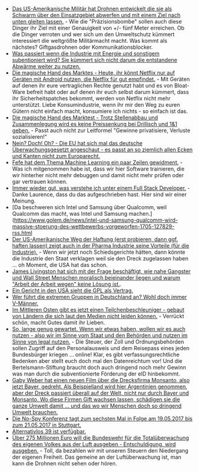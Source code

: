 * [Das US-Amerikanische Militär hat Drohnen entwickelt die sie als Schwarm über den Einsatzgebiet abwerfen und mit einem Ziel nach unten gleiten lassen.](https://www.heise.de/newsticker/meldung/CICADA-mk5-Wegwerfdrohne-sammelt-Daten-fuer-den-Kampf-3713726.html) - Wie die "Präzisionsbombe" sollen auch diese Dinger ihr Ziel mit einer Genauigkeit von +/- fünf Meter erreichen. Ob die Dinger verroten und wer sich um den Umweltschutz kümmert interessiert die weltgrößte Militärmacht macht. Was kommt als nächstes? Giftgasdrohnen oder Kommunikationsblocker.
* [Was passiert wenn die Industrie mit Energie und sonstigem subentioniert wird? Sie kümmert sich nicht darum die entstandene Abwärme weiter zu nutzen.](http://www.sonnenseite.com/de/wirtschaft/abwaermenutzung-koennte-milliarden-sparen.html)
* [Die magische Hand des Marktes - Heute, ihr könnt Netflix nur auf Geräten mit Android nutzen, die Netflix für gut empfindet.](https://www.golem.de/news/videostreaming-root-laesst-netflix-app-aus-dem-play-store-verschwinden-1705-127825.html) - Mit Geräten auf denen ihr eure vertraglichen Rechte genutzt habt und es von Bloat-Ware befreit habt oder auf denen ihr euch selbst darum kümmert, dass ihr Sicherheitspatches bekommt, werden von Netflix nicht mehr unterstützt. Liebe Konsumindustrie, wenn ihr mir den Weg zu euren Gütern nicht einfach macht, konsumiere ich nichts - so einfach ist das.
* [Die magische Hand des Marktest - Trotz Stellenabbau und Zusammenlegung wird es keine Preissenkung bei Drillisch und 1&1 geben.](https://www.heise.de/newsticker/meldung/Drillisch-Uebernahme-United-Internet-Chef-rechnet-nicht-mit-sinkenden-Mobilfunkpreisen-3714058.html) - Passt auch nicht zur Leitformel "Gewinne privatisiere, Verluste sozialisieren!"
* [Nein? Doch! Oh? - Die EU hat sich mal das deutsche Überwachungsgesetzt angeschaut - es passt an so ziemlich allen Ecken und Kanten nicht zum Europarecht.](https://www.heise.de/newsticker/meldung/Bitkom-Gutachten-Netzwerkdurchsetzungsgesetz-widerspricht-Europarecht-3714030.html)
* [Fefe hat dem Thema Machine Learning ein paar Zeilen gewidment.](https://blog.fefe.de/?ts=a7e7b948) - Was ich mitgenommen habe ist, dass wir hier Software trainieren, die wir hinterher nicht mehr debuggen und damit nicht mehr prüfen oder gar vertrauen können.
* [Immer wieder gut, was verstehe ich unter einem Full Stack Developer.](http://www.laurencegellert.com/2012/08/what-is-a-full-stack-developer/) - Danke Laurence, dass du das aufgeschrieben hast. Hier sind wir einer Meinung.
* [Da beschweren sich Intel und Samsung über Qualcomm, weil Qualcomm das macht, was Intel und Samsung machen.](https://www.golem.de/news/intel-und-samsung-qualcomm-wird-massive-stoerung-des-wettbewerbs-vorgeworfen-1705-127829-rss.html
* [Der US-Amerikanische Weg der Haftung (erst probieren, dann ggf. haften lassen) zeigt auch in der Pharma Industrie seine Vorteile (für die Industrie).](https://blog.fefe.de/?ts=a7e48764) - Wenn wir jetzt noch Schiedsgerichte hätten, dann könnte die Industrie den Staat verklagen weil sie den Dreck zugelassen haben ... oh Moment, die USA hat das schon.
* [James Livingston hat sich mit der Frage beschäftigt, wie nahe Gangster und Wall Street Menschen moralisch beieinander liegen und warum "Arbeit der Arbeit wegen" keine Lösung ist.](https://aeon.co/essays/what-if-jobs-are-not-the-solution-but-the-problem).
* [Ein Gericht in den USA sieht die GPL als Vertrag.](https://www.pro-linux.de/news/1/24750/us-gericht-wertet-gpl-als-vertrag.html)
* [Wer führt die extremen Gruppen in Deutschland an? Wohl doch immer V-Männer.](http://www.tagesschau.de/inland/blood-and-honour-103.html)
* [Im Mittleren Osten gibt es jetzt einen Teilchenbeschleuniger - gebaut von Ländern die sich laut den Medien nicht leiden können.](http://www.bbc.com/news/science-environment-39927836) - Verrückt schön, macht Gutes damit ihr Lieben.
* [So, lange genug gewartet. Wenn wir etwas haben, wollen wir es auch nutzen - also wir im Sinne vom Staat und den Behörden und nutzen im Sinne von legal nutzen.](https://www.heise.de/newsticker/meldung/Personalausweis-Koalition-will-automatisierten-Lichtbildabruf-deutlich-ausweiten-3715373.html) - Die Steuer, der Zoll und Ordnungsbehörden sollen Zugriff auf den Personalausweis und dem Reisepass eines jeden Bundesbürger kriegen ... online! Klar, es gibt verfassungsrechtliche Bedenken aber stellt euch doch mal den Datenreichtum vor! Und die Bertelsmann-Stiftung braucht doch auch dringend noch mehr Gewinn was man durch die subventionierte Förderung der eID hinbekommt.
* [Gaby Weber hat einen neuen Film über die Drecksfirma Monsanto, also jetzt Bayer, gedreht. Als Beispielland wird hier Argentinien genommen, aber der Dreck passiert überall auf der Welt, nicht nur durch Bayer und Monsanto. Wo diese Firmen Gift wachsen lassen, schädigen sie die ganze Umwelt damit ... und das wo wir Menschen doch so dringend Umwelt brauchen.](https://blog.fefe.de/?ts=a7e5dc24)
* [Die No-Spy Konferenz tagt zum sechsten Mal in Folge am 19.05.2017 bis zum 21.05.2017 in Stuttgart.](https://www.heise.de/newsticker/meldung/Konferenz-No-Spy-kommt-zum-sechsten-Mal-zusammen-3715863.html)
* [Alternativlos 39 ist verfügbar.](https://blog.fefe.de/?ts=a7e2ce21)
* [Über 275 Millionen Euro will die Bundeswehr für die Totalüberwachung des eigenen Volkes aus der Luft ausgeben - Entschuldigung, wird ausgeben.](https://www.heise.de/newsticker/meldung/Statt-EuroHawk-Ueber-den-Wolken-fliegt-Pegasus-mit-Isis-im-Bauch-3715537.html) - Toll, da bezahlen wir mit unseren Steuern den Niedergang der eigenen Freiheit. Das gemeine an der Luftüberwachung ist, man kann die Drohnen nicht sehen oder hören.
